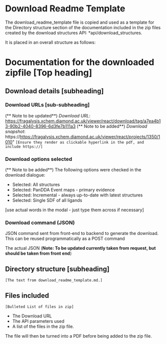 # Download Readme Template

The download_readme_template file is copied and used as a template for the Directory structure section of the documentation included in the zip files created by the download structures API:
*api/download_structures.

It is placed in an overall structure as follows:

# Documentation for the downloaded zipfile  [Top heading]
## Download details  [subheading]
### Download URLs  [sub-subheading]
(** Note to be updated**)
_Download URL_: https://fragalysis.xchem.diamond.ac.uk/viewer/react/download/tag/a7ea4b13-90b2-4040-8396-6d3fe7b111a3
(** Note to be added**)
_Download snapshot_:  https://https://fragalysis.xchem.diamond.ac.uk/viewer/react/projects/1350/1010"
`[Ensure they render as clickable hyperlink in the pdf, and include https://]`

### Download options selected
(** Note to be added**)
The following options were checked in the download dialogue:
* Selected: All structures
* Selected: PanDDA Event maps - primary evidence
* Selected: Incremental - always up-to-date with latest structures
* Selected: Single SDF of all ligands

[use actual words in the modal - just type them across if necessary]

### Download command (JSON)  
JSON command sent from front-end to backend to generate the download.  This can be reused programmatically as a POST command

The actual JSON (**Note: To be updated currently taken from request, but should be taken from front end**)

## Directory structure  [subheading]
`[The text from download_readme_template.md.]`

## Files included
`[Bulleted List of files in zip]`



- The Download URL
- The API parameters used
- A list of the files in the zip file.

The file will then be turned into a PDF before being added to the zip file.
